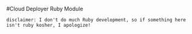 #Cloud Deployer Ruby Module

	disclaimer: I don't do much Ruby development, so if something here isn't ruby kosher, I apologize!
